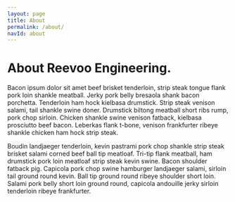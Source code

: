 ```yaml
---
layout: page
title: About
permalink: /about/
navId: about
---
```


# About Reevoo Engineering.

Bacon ipsum dolor sit amet beef brisket tenderloin, strip steak tongue flank pork loin shankle meatball. Jerky pork belly bresaola shank bacon porchetta. Tenderloin ham hock kielbasa drumstick. Strip steak venison salami, tail shankle swine doner. Drumstick biltong meatball short ribs rump, pork chop sirloin. Chicken shankle swine venison fatback, kielbasa prosciutto beef bacon. Leberkas flank t-bone, venison frankfurter ribeye shankle chicken ham hock strip steak.

Boudin landjaeger tenderloin, kevin pastrami pork chop shankle strip steak brisket salami corned beef ball tip meatloaf. Tri-tip flank meatball, ham drumstick pork loin meatloaf strip steak kevin swine. Bacon shoulder fatback pig. Capicola pork chop swine hamburger landjaeger salami, sirloin tail ground round kevin. Ball tip ground round ribeye shoulder short loin. Salami pork belly short loin ground round, capicola andouille jerky sirloin tenderloin ribeye frankfurter.
